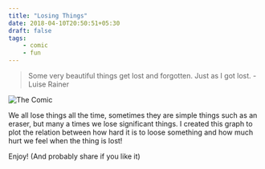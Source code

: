 ```yaml
---
title: "Losing Things"
date: 2018-04-10T20:50:51+05:30
draft: false
tags:
    - comic
    - fun
---
```


> Some very beautiful things get lost and forgotten. Just as I got lost. - Luise Rainer

![The Comic](/blag/images/comic-losing-things.png)

We all lose things all the time, sometimes they are simple things such as an eraser, but many a times we lose significant things. I created this graph to plot the relation between how hard it is to loose something and how much hurt we feel when the thing is lost!

Enjoy! (And probably share if you like it)
